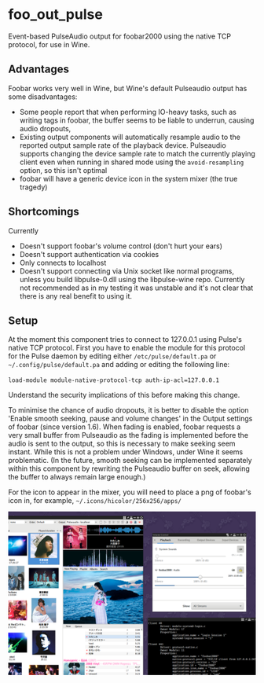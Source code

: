 # foo_out_pulse
Event-based PulseAudio output for foobar2000 using the native TCP protocol, for use in Wine.

## Advantages
Foobar works very well in Wine, but Wine's default Pulseaudio output has some disadvantages:
- Some people report that when performing IO-heavy tasks, such as writing tags in foobar, the
buffer seems to be liable to underrun, causing audio dropouts,
- Existing output components will automatically resample audio to the reported output sample
rate of the playback device. Pulseaudio supports changing the device sample rate to match the
currently playing client even when running in shared mode using the `avoid-resampling` option,
so this isn't optimal
- foobar will have a generic device icon in the system mixer (the true tragedy)

## Shortcomings
Currently
- Doesn't support foobar's volume control (don't hurt your ears)
- Doesn't support authentication via cookies
- Only connects to localhost
- Doesn't support connecting via Unix socket like normal programs, unless you build libpulse-0.dll using the libpulse-wine repo. Currently not recommended as in my testing it was unstable and it's not clear that there is any real benefit to using it.

## Setup
At the moment this component tries to connect to 127.0.0.1 using Pulse's native TCP protocol.
First you have to enable the module for this protocol for the Pulse daemon by editing either
`/etc/pulse/default.pa` or `~/.config/pulse/default.pa` and adding or editing the following line:

`load-module module-native-protocol-tcp auth-ip-acl=127.0.0.1`

Understand the security implications of this before making this change.

To minimise the chance of audio dropouts, it is better to disable the option 'Enable smooth seeking, pause and volume changes' in the Output settings of foobar (since version 1.6). When fading is enabled, foobar requests a very small buffer from Pulseaudio as the fading is implemented before the audio is sent to the output, so this is necessary to make seeking seem instant. While this is not a problem under Windows, under Wine it seems problematic. (In the future, smooth seeking can be implemented separately within this component by rewriting the Pulseaudio buffer on seek, allowing the buffer to always remain large enough.)

For the icon to appear in the mixer, you will need to place a png of foobar's icon in, for example, `~/.icons/hicolor/256x256/apps/`



<img src="screenshot.png" width="660">
